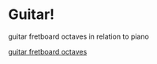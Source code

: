 # Guitar!

guitar fretboard octaves in relation to piano

[guitar fretboard octaves](!music/tretboard.jpg)
